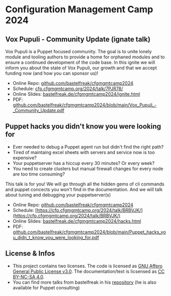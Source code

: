 # Configuration Management Camp 2024

## Vox Pupuli - Community Update (ignate talk)

Vox Pupuli is a Puppet focused community. The goal is to unite lonely module and
tooling authors to provide a home for orphaned modules and to ensure a continued
development of the code base. In this ignite we will inform you about the state
of Vox Pupuli, our growth and that we accept funding now (and how you can sponsor
us)!

* Online Repo: [github.com/bastelfreak/cfgmgmtcamp2024](https://github.com/bastelfreak/cfgmgmtcamp2024?tab=readme-ov-file#vox-pupuli---community-update-ignate-talk)
* Schedule: [cfp.cfgmgmtcamp.org/2024/talk/7PJR78/](https://cfp.cfgmgmtcamp.org/2024/talk/7PJR78/)
* Online Slides: [bastelfreak.de/cfgmgmtcamp2024/ignite.html](https://bastelfreak.de/cfgmgmtcamp2024/ignite.html)
* PDF: [github.com/bastelfreak/cfgmgmtcamp2024/blob/main/Vox_Pupuli_-_Community_Update.pdf](https://github.com/bastelfreak/cfgmgmtcamp2024/blob/main/Vox_Pupuli_-_Community_Update.pdf)

## Puppet hacks you didn't know you were looking for

* Ever needed to debug a Puppet agent run but didn't find the right path?
* Tired of maintaing excel sheets with servers and service now is too expensive?
* Your puppetserver has a hiccup every 30 minutes? Or every week?
* You need to create clusters but manual firewall changes for every node are too time consuming?

This talk is for you! We will go through all the hidden gems of cli commands and
puppet concects you won't find in the documentation. And we will talk about
tuning and debugging your puppetserver(s)


* Online Repo: [github.com/bastelfreak/cfgmgmtcamp2024](https://github.com/bastelfreak/cfgmgmtcamp2024?tab=readme-ov-file#puppet-hacks-you-didnt-know-you-were-looking-for)
* Schedule: [https://cfp.cfgmgmtcamp.org/2024/talk/BRBVJK/](https://cfp.cfgmgmtcamp.org/2024/talk/BRBVJK/)
* Online Slides: [bastelfreak.de/cfgmgmtcamp2024/hacks.html](https://bastelfreak.de/cfgmgmtcamp2024/hacks.html)
* PDF: [github.com/bastelfreak/cfgmgmtcamp2024/blob/main/Puppet_hacks_you_didn_t_know_you_were_looking_for.pdf](https://github.com/bastelfreak/cfgmgmtcamp2024/blob/main/Puppet_hacks_you_didn_t_know_you_were_looking_for.pdf)

## License & Infos

* This project contains two licenses. The code is licensed as [GNU Affero General Public License v3.0](LICENSE). The documentation/text is licsensed as [CC BY-NC-SA 4.0](LICENSE2).
* You can find more talks from bastelfreak in his [repository](https://github.com/bastelfreak/talks) (he is also available for Puppet consulting)

